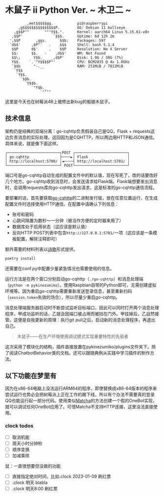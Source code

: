 # 木鼠子 ⅱ Python Ver. ~ 木卫二 ~

```
         _,met$$$$$gg.           pi@raspberrypi
      ,g$$$$$$$$$$$$$$$P.        OS: Debian 11 bullseye
    ,g$$P""       """Y$$.".      Kernel: aarch64 Linux 5.15.61-v8+
   ,$$P'              `$$$.      Uptime: 6d 12h 2m
  ',$$P       ,ggs.     `$$b:    Packages: 597
  `d$$'     ,$P"'   .    $$$     Shell: bash 5.1.4
   $$P      d$'     ,    $$P     Resolution: No X Server
   $$:      $$.   -    ,d$$'     WM: Not Found
   $$\;      Y$b._   _,d$P'      Disk: 1.9G / 30G (7%)
   Y$$.    `.`"Y$$$$P"'          CPU: BCM2835 @ 4x 1.8GHz
   `$$b      "-.__               RAM: 251MiB / 7812MiB
    `Y$$
     `Y$$.
       `$$b.
         `Y$$b.
            `"Y$b._
                `""""
```

这里是今天也在树莓派4B上被修出新bug的骰娘木鼠子。

## 技术信息

架构仍是经典的双端分离：go-cqhttp负责假装自己是QQ，Flask + requests这边负责消息的实际处理。这回因为是CQHTTP，所以两边用HTTP和JSON通信。具体来说，就是像下面这样。

```
┌────────────────────────┐POST ┌────────────────────────┐
│ go-cqhttp              ├────►│ Flask                  │
│ http://localhost:5700/ │◄────┤ http://localhost:5701/ │
└────────────────────────┘ POST└────────────────────────┘
```

端口号是go-cqhttp自动生成的配置文件中的默认值，现在写死了，改的话要改好几个地方。go-cqhttp收到消息时，会发送请求给Flask端。Flask端想要发出消息时，会调用requests库向go-cqhttp发出请求。这是标准的go-cqhttp通信流程。

要部署的话，首先要获取[go-cqhttp](https://docs.go-cqhttp.org/)的二进制发行版，放在任意位置运行，在生成配置文件时选择使用HTTP通信。在配置中请确认下列信息：

- 账号和密码
- 心跳间隔置为数秒～一分钟（被当作方便的定时器来用了）
- 数据库处于启用状态（这应该是默认值）
- 反向HTTP POST列表中包含`http://127.0.0.1:5701/`一项（这应该是一条模板配置，解除注释即可）

额外需要的材料列表以[诗歌](pyproject.toml)形式提供。

```sh
poetry install
```

还需要在conf.py中配置少量紧急情况也需要使用的信息。

运行方法是在两个窗口分别启动go-cqhttp（`./go-cqhttp`）和消息处理端（`python -m pykinezumiko`）。使用Raspbian自带的Python即可，无需创建虚拟环境等。因为重启go-cqhttp需要重新发送登录信息，甚至重新扫码（`session.token`失效的场合），所以尽量少重启go-cqhttp。

消息处理端服务器启动时不断尝试监听目标端口，因此可以同时打开两个消息处理程序，甲成功监听的话，乙就会因端口被占用而被挡在门外。甲挂掉后，乙自然接管。这便是自我更新的原理：执行git pull之后，启动新的消息处理程序，再退出自己。

> 木鼠子——在生产环境使用调试模式实现重要特性的先驱者

这次采用了模块化的结构，插件直接放置在pykinezumiko/plugins文件夹下。除了阅读ChatbotBehavior类的文档，还可以跟随典例从实践中学习插件的制作方法。

## 以下功能在梦里有

因为在x86-64电脑上没法运行ARM64的程序，即使替换成x86-64版本的程序来尝试运行也势必会把树莓派上正在工作的踢下线，所以有个办法不需要真的登录QQ也能运行起一部分代码。使用类似[Matcha](https://github.com/A-kirami/matcha)的方法创建一个假的OneBot实现，就可以调试任何OneBot应用了。可惜Matcha不支持HTTP连接，这里没法直接使用。

### clock todos

- [ ] 取消机能
- [ ] 周天小时分钟秒
- [ ] 顺序变换
- [ ] 加减乘除

鼠：一直很想要但没做的功能

- [ ] 直接指定绝对时间，比如.clock 2023-01-09 刷红票
- [ ] .clock 明天 blabla
- [ ] .clock 明天8:00 刷红票
